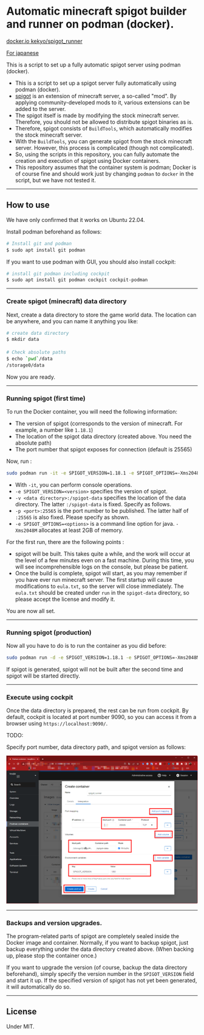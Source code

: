 # Automatic minecraft spigot builder and runner on podman (docker).

[docker.io kekyo/spigot_runner](https://hub.docker.com/repository/docker/kekyo/spigot_runner)

[For japanese](README_ja.md)

This is a script to set up a fully automatic spigot server using podman (docker).

* This is a script to set up a spigot server fully automatically using podman (docker).
* [spigot]() is an extension of minecraft server, a so-called "mod". By applying community-developed mods to it, various extensions can be added to the server.
* The spigot itself is made by modifying the stock minecraft server. Therefore, you should not be allowed to distribute spigot binaries as is.
* Therefore, spigot consists of `BuildTools`, which automatically modifies the stock minecraft server.
* With the `BuildTools`, you can generate spigot from the stock minecraft server. However, this process is complicated (though not complicated).
* So, using the scripts in this repository, you can fully automate the creation and execution of spigot using Docker containers.
* This repository assumes that the container system is podman; Docker is of course fine and should work just by changing `podman` to `docker` in the script, but we have not tested it.

----

## How to use

We have only confirmed that it works on Ubuntu 22.04.

Install podman beforehand as follows:

```bash
# Install git and podman
$ sudo apt install git podman
```

If you want to use podman with GUI, you should also install cockpit:

```bash
# install git podman including cockpit
$ sudo apt install git podman cockpit cockpit-podman
```

----

### Create spigot (minecraft) data directory

Next, create a data directory to store the game world data. The location can be anywhere, and you can name it anything you like:

```bash
# create data directory
$ mkdir data

# Check absolute paths
$ echo `pwd`/data
/storage0/data
```

Now you are ready.

----

### Running spigot (first time)

To run the Docker container, you will need the following information:

* The version of spigot (corresponds to the version of minecraft. For example, a number like `1.18.1`)
* The location of the spigot data directory (created above. You need the absolute path)
* The port number that spigot exposes for connection (default is 25565)

Now, run :

```bash
sudo podman run -it -e SPIGOT_VERSION=1.18.1 -e SPIGOT_OPTIONS=-Xms2048M -v /storage0/data:/spigot-data -p 25565:25565 docker.io/kekyo/spigot_runner
```

* With `-it`, you can perform console operations.
* `-e SPIGOT_VERSION=<version>` specifies the version of spigot.
* `-v <data directory>:/spigot-data` specifies the location of the data directory. The latter `:/spigot-data` is fixed. Specify as follows.
* `-p <port>:25565` is the port number to be published. The latter half of `:25565` is also fixed. Please specify as shown.
* `-e SPIGOT_OPTIONS=<options>` is a command line option for java. `-Xms2048M` allocates at least 2GB of memory.

For the first run, there are the following points :

* spigot will be built. This takes quite a while, and the work will occur at the level of a few minutes even on a fast machine.
  During this time, you will see incomprehensible logs on the console, but please be patient.
* Once the build is complete, spigot will start, as you may remember if you have ever run minecraft server.
  The first startup will cause modifications to `eula.txt`, so the server will close immediately.
  The `eula.txt` should be created under `run` in the `spigot-data` directory, so please accept the license and modify it.

You are now all set.

----

### Running spigot (production)

Now all you have to do is to run the container as you did before:

```bash
sudo podman run -d -e SPIGOT_VERSION=1.18.1 -e SPIGOT_OPTIONS=-Xms2048M -v /storage0/spigot-data:/spigot-data -p 25565:25565 docker.io/kekyo/spigot_runner
```

If spigot is generated, spigot will not be built after the second time and spigot will be started directly.

----

### Execute using cockpit

Once the data directory is prepared, the rest can be run from cockpit.
By default, cockpit is located at port number 9090, so you can access it from a browser using `https://localhost:9090/`.

TODO:

Specify port number, data directory path, and spigot version as follows:

![cockpit-podman](images/cockpit2.png)

----

### Backups and version upgrades.

The program-related parts of spigot are completely sealed inside the Docker image and container.
Normally, if you want to backup spigot, just backup everything under the data directory created above.
(When backing up, please stop the container once.)

If you want to upgrade the version (of course, backup the data directory beforehand), simply specify the version number in the `SPIGOT_VERSION` field and start it up.
If the specified version of spigot has not yet been generated, it will automatically do so.

----

## License

Under MIT.
